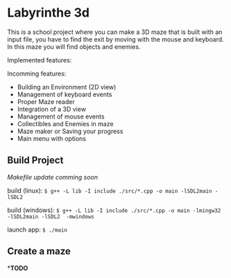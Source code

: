 # Labyrinthe 3d

This is a school project where you can make a 3D maze that is built with an input file, you have to find the exit by moving with the mouse and keyboard. In this maze you will find objects and enemies.

Implemented features:


Incomming features:
- Building an Environment (2D view)
- Management of keyboard events
- Proper Maze reader
- Integration of a 3D view
- Management of mouse events
- Collectibles and Enemies in maze
- Maze maker or Saving your progress
- Main menu with options

## Build Project
*Makefile update comming soon* 

build (linux): ``$ g++ -L lib -I include ./src/*.cpp -o main -lSDL2main -lSDL2``

build (windows): ``$ g++ -L lib -I include ./src/*.cpp -o main -lmingw32 -lSDL2main -lSDL2  -mwindows``

launch app: ``$ ./main``


## Create a maze
***TODO**
